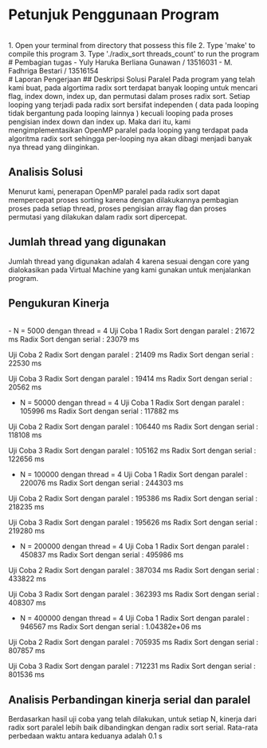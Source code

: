 # Petunjuk Penggunaan Program
<br>
1. Open your terminal from directory that possess this file
2. Type 'make' to compile this program
3. Type './radix_sort threads_count' to run the program
<br>
# Pembagian tugas
- Yuly Haruka Berliana Gunawan / 13516031
- M. Fadhriga Bestari / 13516154
<br>
# Laporan Pengerjaan
## Deskripsi Solusi Paralel
Pada program yang telah kami buat, pada algortima radix sort terdapat banyak looping untuk mencari flag, index down, index up, dan permutasi dalam proses radix sort. Setiap looping yang terjadi pada radix sort bersifat independen ( data pada looping tidak bergantung pada looping lainnya ) kecuali looping pada proses pengisian index down dan index up. Maka dari itu, kami mengimplementasikan OpenMP paralel pada looping yang terdapat pada algoritma radix sort sehingga per-looping nya akan dibagi menjadi banyak nya thread yang diinginkan. 
<br>

## Analisis Solusi
Menurut kami, penerapan OpenMP paralel pada radix sort dapat mempercepat proses sorting karena dengan dilakukannya pembagian proses pada setiap thread, proses pengisian array flag dan proses permutasi yang dilakukan dalam radix sort dipercepat.
<br>

## Jumlah thread yang digunakan
Jumlah thread yang digunakan adalah 4 karena sesuai dengan core yang dialokasikan pada Virtual Machine yang kami gunakan untuk menjalankan program. 
<br>

## Pengukuran Kinerja
<br>
- N = 5000 dengan thread = 4
Uji Coba 1
Radix Sort dengan paralel : 21672 ms
Radix Sort dengan serial : 23079 ms

Uji Coba 2
Radix Sort dengan paralel : 21409 ms
Radix Sort dengan serial : 22530 ms

Uji Coba 3
Radix Sort dengan paralel : 19414 ms
Radix Sort dengan serial : 20562 ms

- N = 50000 dengan thread = 4
Uji Coba 1
Radix Sort dengan paralel : 105996 ms
Radix Sort dengan serial : 117882 ms

Uji Coba 2
Radix Sort dengan paralel : 106440 ms
Radix Sort dengan serial : 118108 ms

Uji Coba 3
Radix Sort dengan paralel : 105162 ms
Radix Sort dengan serial : 122656 ms

- N = 100000 dengan thread = 4
Uji Coba 1
Radix Sort dengan paralel : 220076 ms
Radix Sort dengan serial : 244303 ms

Uji Coba 2
Radix Sort dengan paralel : 195386 ms
Radix Sort dengan serial : 218235 ms

Uji Coba 3
Radix Sort dengan paralel : 195626 ms
Radix Sort dengan serial : 219280 ms

- N = 200000 dengan thread = 4
Uji Coba 1
Radix Sort dengan paralel : 450837 ms
Radix Sort dengan serial : 495986 ms

Uji Coba 2
Radix Sort dengan paralel : 387034 ms
Radix Sort dengan serial : 433822 ms

Uji Coba 3
Radix Sort dengan paralel : 362393 ms
Radix Sort dengan serial : 408307 ms

- N = 400000 dengan thread = 4
Uji Coba 1
Radix Sort dengan paralel : 946567 ms
Radix Sort dengan serial : 1.04382e+06 ms

Uji Coba 2
Radix Sort dengan paralel : 705935 ms
Radix Sort dengan serial : 807857 ms

Uji Coba 3
Radix Sort dengan paralel : 712231 ms
Radix Sort dengan serial : 801536 ms
<br>
## Analisis Perbandingan kinerja serial dan paralel
Berdasarkan hasil uji coba yang telah dilakukan, untuk setiap N, kinerja dari radix sort paralel lebih baik dibandingkan dengan radix sort serial. Rata-rata perbedaan waktu antara keduanya adalah 0.1 s